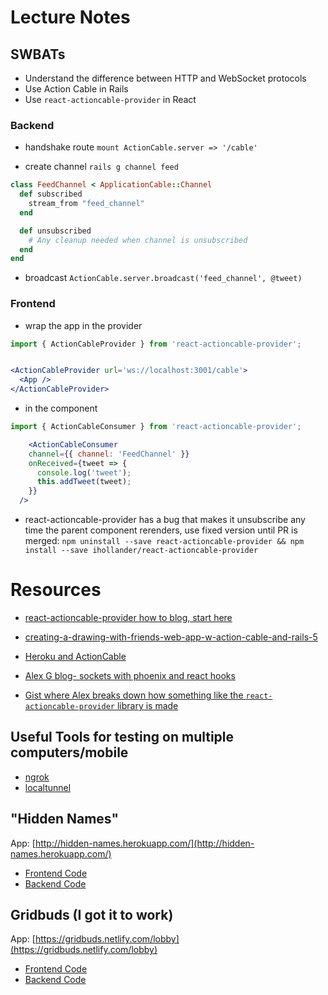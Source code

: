 # Lecture Notes

## SWBATs
- Understand the difference between HTTP and WebSocket protocols
- Use Action Cable in Rails
- Use `react-actioncable-provider` in React

### Backend
* handshake route
`mount ActionCable.server => '/cable'`

* create channel
`rails g channel feed`

```ruby
class FeedChannel < ApplicationCable::Channel
  def subscribed
    stream_from "feed_channel"
  end

  def unsubscribed
    # Any cleanup needed when channel is unsubscribed
  end
end
```

* broadcast
`ActionCable.server.broadcast('feed_channel', @tweet)`

### Frontend
* wrap the app in the provider

```jsx
import { ActionCableProvider } from 'react-actioncable-provider';


<ActionCableProvider url='ws://localhost:3001/cable'>
  <App />
</ActionCableProvider>
```

* in the component
```jsx
import { ActionCableConsumer } from 'react-actioncable-provider';

	<ActionCableConsumer
    channel={{ channel: 'FeedChannel' }}
    onReceived={tweet => {
      console.log('tweet');
      this.addTweet(tweet);
    }}
  />
```

* react-actioncable-provider has a bug that makes it unsubscribe any time the parent component rerenders, use fixed version until PR is merged:
`npm uninstall --save react-actioncable-provider && npm install --save ihollander/react-actioncable-provider`

# Resources

* [react-actioncable-provider how to blog, start here](https://medium.com/@dakota.lillie/using-action-cable-with-react-c37df065f296)
* [creating-a-drawing-with-friends-web-app-w-action-cable-and-rails-5](https://medium.com/@hdwatts/creating-a-drawing-with-friends-web-app-w-action-cable-and-rails-5-1052ac43d74b)
* [Heroku and ActionCable](https://blog.heroku.com/real_time_rails_implementing_websockets_in_rails_5_with_action_cable#what-are-websockets)
* [Alex G blog- sockets with phoenix and react hooks](https://medium.com/flatiron-labs/improving-ux-with-phoenix-channels-react-hooks-8e661d3a771e)


* [Gist where Alex breaks down how something like the `react-actioncable-provider` library is made](https://gist.github.com/alexgriff/7872ce828c867a1cc5f4e946e61f1998)

## Useful Tools for testing on multiple computers/mobile
* [ngrok](https://ngrok.com/)
* [localtunnel](https://github.com/localtunnel/localtunnel)

## "Hidden Names"
App: [http://hidden-names.herokuapp.com/](http://hidden-names.herokuapp.com/)

* [Frontend Code](https://github.com/alexgriff/hidden_phrase_frontend)
* [Backend Code](https://github.com/alexgriff/hidden_phrase_backend)

## Gridbuds (I got it to work)
App: [https://gridbuds.netlify.com/lobby](https://gridbuds.netlify.com/lobby)
* [Frontend Code](https://github.com/ihollander/react-ipuz)
* [Backend Code](https://github.com/ihollander/react-ipuz-api)